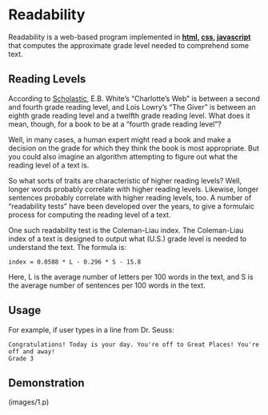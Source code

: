 # Readability
Readability is a web-based program implemented in **[html](https://developer.mozilla.org/en-US/docs/Web/HTML), [css](https://developer.mozilla.org/en-US/docs/Web/CSS), [javascript](https://developer.mozilla.org/en-US/docs/Web/JavaScript)** that computes the approximate grade level needed to comprehend some text.

## Reading Levels
According to [Scholastic](https://www.scholastic.com/teachers/teaching-tools/collections/guided-reading-book-lists-for-every-level.html), E.B. White’s “Charlotte’s Web” is between a second and fourth grade reading level, and Lois Lowry’s “The Giver” is between an eighth grade reading level and a twelfth grade reading level. What does it mean, though, for a book to be at a “fourth grade reading level”?

Well, in many cases, a human expert might read a book and make a decision on the grade for which they think the book is most appropriate. But you could also imagine an algorithm attempting to figure out what the reading level of a text is.

So what sorts of traits are characteristic of higher reading levels? Well, longer words probably correlate with higher reading levels. Likewise, longer sentences probably correlate with higher reading levels, too. A number of “readability tests” have been developed over the years, to give a formulaic process for computing the reading level of a text.

One such readability test is the Coleman-Liau index. The Coleman-Liau index of a text is designed to output what (U.S.) grade level is needed to understand the text. The formula is:

```
index = 0.0588 * L - 0.296 * S - 15.8
```

Here, L is the average number of letters per 100 words in the text, and S is the average number of sentences per 100 words in the text.

## Usage
For example, if user types in a line from Dr. Seuss:
```
Congratulations! Today is your day. You're off to Great Places! You're off and away!
Grade 3
```

## Demonstration
(images/1.p)
